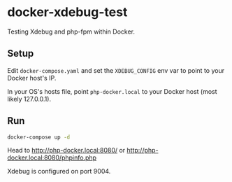 # docker-xdebug-test

Testing Xdebug and php-fpm within Docker.

## Setup

Edit `docker-compose.yaml` and set the `XDEBUG_CONFIG` env var to point to your Docker host's IP.

In your OS's hosts file, point `php-docker.local` to your Docker host (most likely 127.0.0.1).

## Run

```sh
docker-compose up -d
```

Head to http://php-docker.local:8080/ or http://php-docker.local:8080/phpinfo.php

Xdebug is configured on port 9004.
